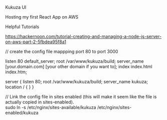 Kukuza UI


Hosting my first React App on AWS

Helpful Tutorials



https://hackernoon.com/tutorial-creating-and-managing-a-node-js-server-on-aws-part-2-5fbdea95f8a1


// create the config file mappping port 80 to port 3000


listen 80 default_server;
   root /var/www/kukuza/build;
   server_name [your.domain.com] [your other domain if you want to];
   index index.html index.htm;

server {
  listen 80;
  root /var/www/kukuza/build;
  server_name kukuza;
  location / {
  }
}

// Link the config file in sites enabled (this will make it seem like the file is actually copied in sites-enabled).	
sudo ln -s /etc/nginx/sites-available/kukuza /etc/nginx/sites-enabled/kukuza


